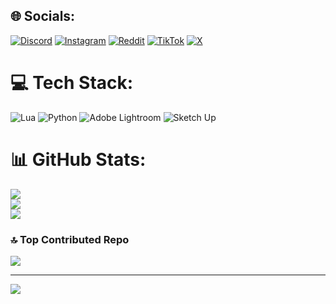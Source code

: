 ## 🌐 Socials:
[![Discord](https://img.shields.io/badge/Discord-%237289DA.svg?logo=discord&logoColor=white)](https://discord.gg/https://discord.gg/zgVVbcWt) [![Instagram](https://img.shields.io/badge/Instagram-%23E4405F.svg?logo=Instagram&logoColor=white)](https://instagram.com/Vtx_dyy) [![Reddit](https://img.shields.io/badge/Reddit-%23FF4500.svg?logo=Reddit&logoColor=white)](https://www.reddit.com/user/Unfair-Lie-1357/) [![TikTok](https://img.shields.io/badge/TikTok-%23000000.svg?logo=TikTok&logoColor=white)](https://tiktok.com/@ba_zou_) [![X](https://img.shields.io/badge/X-black.svg?logo=X&logoColor=white)](https://x.com/@dyyzken) 

# 💻 Tech Stack:
![Lua](https://img.shields.io/badge/lua-%232C2D72.svg?style=for-the-badge&logo=lua&logoColor=white) ![Python](https://img.shields.io/badge/python-3670A0?style=for-the-badge&logo=python&logoColor=ffdd54) ![Adobe Lightroom](https://img.shields.io/badge/Adobe%20Lightroom-31A8FF.svg?style=for-the-badge&logo=Adobe%20Lightroom&logoColor=white) ![Sketch Up](https://img.shields.io/badge/SketchUp-005F9E?style=for-the-badge&logo=sketchup&logoColor=white)
# 📊 GitHub Stats:
![](https://github-readme-stats.vercel.app/api?username=Zourryy&theme=dark&hide_border=false&include_all_commits=true&count_private=false)<br/>
![](https://github-readme-streak-stats.herokuapp.com/?user=Zourryy&theme=dark&hide_border=false)<br/>
![](https://github-readme-stats.vercel.app/api/top-langs/?username=Zourryy&theme=dark&hide_border=false&include_all_commits=true&count_private=false&layout=compact)

### 🔝 Top Contributed Repo
![](https://github-contributor-stats.vercel.app/api?username=Zourryy&limit=5&theme=dark&combine_all_yearly_contributions=true)

---
[![](https://visitcount.itsvg.in/api?id=Zourryy&icon=0&color=0)](https://visitcount.itsvg.in)

<!-- Proudly created with GPRM ( https://gprm.itsvg.in ) -->
